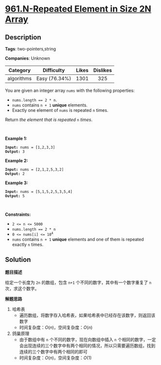 # [961.N-Repeated Element in Size 2N Array](https://leetcode.com/problems/n-repeated-element-in-size-2n-array/description/)

## Description

**Tags**: two-pointers,string

**Companies**: Unknown

|  Category  |  Difficulty   | Likes | Dislikes |
| :--------: | :-----------: | :---: | :------: |
| algorithms | Easy (76.34%) | 1301  |   325    |

<p>You are given an integer array <code>nums</code> with the following properties:</p>
<ul>
  <li><code>nums.length == 2 * n</code>.</li>
  <li><code>nums</code> contains <code>n + 1</code> <strong>unique</strong> elements.</li>
  <li>Exactly one element of <code>nums</code> is repeated <code>n</code> times.</li>
</ul>
<p>Return <em>the element that is repeated </em><code>n</code><em> times</em>.</p>
<p>&nbsp;</p>
<p><strong class="example">Example 1:</strong></p>
<pre><code><strong>Input:</strong> nums = [1,2,3,3]
<strong>Output:</strong> 3</code></pre><p><strong class="example">Example 2:</strong></p>
<pre><code><strong>Input:</strong> nums = [2,1,2,5,3,2]
<strong>Output:</strong> 2</code></pre><p><strong class="example">Example 3:</strong></p>
<pre><code><strong>Input:</strong> nums = [5,1,5,2,5,3,5,4]
<strong>Output:</strong> 5</code></pre>
<p>&nbsp;</p>
<p><strong>Constraints:</strong></p>
<ul>
  <li><code>2 &lt;= n &lt;= 5000</code></li>
  <li><code>nums.length == 2 * n</code></li>
  <li><code>0 &lt;= nums[i] &lt;= 10<sup>4</sup></code></li>
  <li><code>nums</code> contains <code>n + 1</code> <strong>unique</strong> elements and one of them is repeated exactly <code>n</code> times.</li>
</ul>

## Solution

**题目描述**

给定一个长度为 `2n` 的数组，包含 `n+1` 个不同的数字，其中有一个数字重复了 `n` 次，求这个数字。

**解题思路**

1. 哈希表
   - 遍历数组，将数字存入哈希表，如果哈希表中已经存在该数字，则返回该数字
   - 时间复杂度：$O(n)$，空间复杂度：$O(n)$
2. 鸽巢原理
   - 由于数组中有 `n` 个不同的数字，现在向数组中插入 `n` 个相同的数字，一定会出现连续的三个数字中有两个相同的情况，所以只需要遍历数组，找到连续的三个数字中有两个相同的即可
   - 时间复杂度：$O(n)$，空间复杂度：$O(1)$
